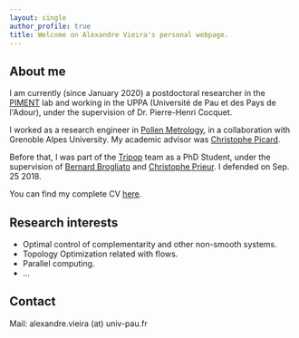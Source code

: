```yaml
---
layout: single
author_profile: true
title: Welcome on Alexandre Vieira's personal webpage.
---
```


## About me

I am currently (since January 2020) a postdoctoral researcher in the [PIMENT](https://piment.univ-reunion.fr/) lab and working in the UPPA (Université de Pau et des Pays de l'Adour), under the supervision of Dr. Pierre-Henri Cocquet.

I worked as a research engineer in [Pollen Metrology](https://pollen-metrology.com/), in a collaboration with Grenoble Alpes University. My academic advisor was [Christophe Picard](http://membres-ljk.imag.fr/picard/). 

Before that, I was part of the [Tripop](https://team.inria.fr/tripop/) team as a PhD Student, under the supervision of [Bernard Brogliato](http://www.inrialpes.fr/bipop/people/brogliato/) and [Christophe Prieur](http://www.gipsa-lab.grenoble-inp.fr/~christophe.prieur). I defended on Sep. 25 2018.

You can find my complete CV [here](../pdf/CVAlexandreVieira.pdf).

## Research interests
* Optimal control of complementarity and other non-smooth systems.
* Topology Optimization related with flows.
* Parallel computing.
* ...

## Contact
Mail: alexandre.vieira (at) univ-pau.fr
